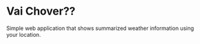 # Vai Chover??
Simple web application that shows summarized weather information using your location.
